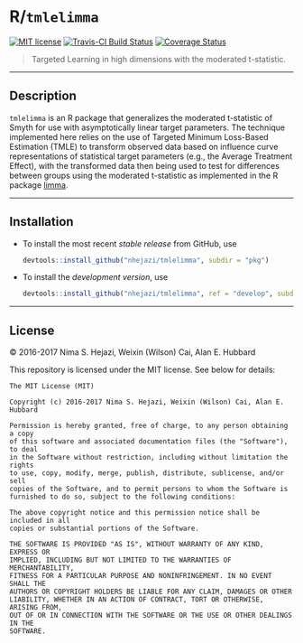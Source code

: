 # R/`tmlelimma`

[![MIT
license](http://img.shields.io/badge/license-MIT-brightgreen.svg)](http://opensource.org/licenses/MIT)
[![Travis-CI Build
Status](https://travis-ci.org/nhejazi/tmlelimma.svg)](https://travis-ci.org/nhejazi/tmlelimma)
[![Coverage
Status](https://coveralls.io/repos/github/nhejazi/limmatmle/badge.svg?branch=master)](https://coveralls.io/github/nhejazi/tmlelimma?branch=master)

> Targeted Learning in high dimensions with the moderated t-statistic.

---

## Description

`tmlelimma` is an R package that generalizes the moderated t-statistic of Smyth
for use with asymptotically linear target parameters. The technique implemented
here relies on the use of Targeted Minimum Loss-Based Estimation (TMLE) to
transform observed data based on influence curve representations of statistical
target parameters (e.g., the Average Treatment Effect), with the transformed
data then being used to test for differences between groups using the moderated
t-statistic as implemented in the R package
[limma](https://bioconductor.org/packages/release/bioc/html/limma.html).

---

## Installation

- To install the most recent _stable release_ from GitHub, use
  ```r
  devtools::install_github("nhejazi/tmlelimma", subdir = "pkg")
  ```

- To install the _development version_, use
  ```r
  devtools::install_github("nhejazi/tmlelimma", ref = "develop", subdir = "pkg")
  ```

---

## License

&copy; 2016-2017 Nima S. Hejazi, Weixin (Wilson) Cai, Alan E. Hubbard

This repository is licensed under the MIT license. See below for details:
```
The MIT License (MIT)

Copyright (c) 2016-2017 Nima S. Hejazi, Weixin (Wilson) Cai, Alan E. Hubbard

Permission is hereby granted, free of charge, to any person obtaining a copy
of this software and associated documentation files (the "Software"), to deal
in the Software without restriction, including without limitation the rights
to use, copy, modify, merge, publish, distribute, sublicense, and/or sell
copies of the Software, and to permit persons to whom the Software is
furnished to do so, subject to the following conditions:

The above copyright notice and this permission notice shall be included in all
copies or substantial portions of the Software.

THE SOFTWARE IS PROVIDED "AS IS", WITHOUT WARRANTY OF ANY KIND, EXPRESS OR
IMPLIED, INCLUDING BUT NOT LIMITED TO THE WARRANTIES OF MERCHANTABILITY,
FITNESS FOR A PARTICULAR PURPOSE AND NONINFRINGEMENT. IN NO EVENT SHALL THE
AUTHORS OR COPYRIGHT HOLDERS BE LIABLE FOR ANY CLAIM, DAMAGES OR OTHER
LIABILITY, WHETHER IN AN ACTION OF CONTRACT, TORT OR OTHERWISE, ARISING FROM,
OUT OF OR IN CONNECTION WITH THE SOFTWARE OR THE USE OR OTHER DEALINGS IN THE
SOFTWARE.
```

